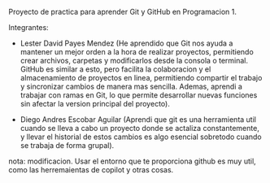 Proyecto de practica para aprender Git y GitHub en Programacion 1.

Integrantes:
- Lester David Payes Mendez (He aprendido que Git nos ayuda a mantener un mejor orden a la hora de realizar proyectos, permitiendo 
    crear archivos, carpetas y modificarlos desde la consola o terminal. GitHub es similar a esto, pero facilita
    la colaboracion y el almacenamiento de proyectos en linea, permitiendo compartir el trabajo y sincronizar 
    cambios de manera mas sencilla. Ademas, aprendi a trabajar con ramas en Git, lo que permite desarrollar nuevas funciones
    sin afectar la version principal del proyecto).

- Diego Andres Escobar Aguilar (Aprendi que git es una herramienta util cuando se lleva a cabo un proyecto donde se actaliza
    constantemente, y llevar el historial de estos cambios es algo esencial sobretodo cuando se
    trabaja de forma grupal).


nota: modificacion. Usar el entorno que te proporciona github es muy util, como las herremaientas de copilot
y otras cosas.
